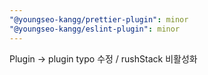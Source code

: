 ```yaml
---
"@youngseo-kangg/prettier-plugin": minor
"@youngseo-kangg/eslint-plugin": minor
---
```


Plugin -> plugin typo 수정 / rushStack 비활성화
